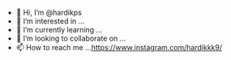 - 👋 Hi, I’m @hardikps
- 👀 I’m interested in ...
- 🌱 I’m currently learning ...
- 💞️ I’m looking to collaborate on ...
- 📫 How to reach me ...https://www.instagram.com/hardikkk9/

<!---
hardikps/hardikps is a ✨ special ✨ repository because its `README.md` (this file) appears on your GitHub profile.
You can click the Preview link to take a look at your changes.
--->

